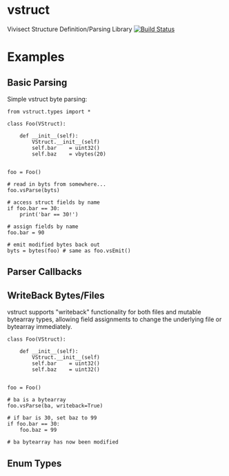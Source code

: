 # vstruct
Vivisect Structure Definition/Parsing Library
[![Build Status](https://travis-ci.org/vivisect/vstruct.svg)](https://travis-ci.org/vivisect/vstruct)

# Examples

## Basic Parsing
Simple vstruct byte parsing:

```
from vstruct.types import *

class Foo(VStruct):

    def __init__(self):
        VStruct.__init__(self)
        self.bar    = uint32()
        self.baz    = vbytes(20)


foo = Foo()

# read in byts from somewhere...
foo.vsParse(byts)

# access struct fields by name
if foo.bar == 30:
    print('bar == 30!')

# assign fields by name
foo.bar = 90

# emit modified bytes back out
byts = bytes(foo) # same as foo.vsEmit()

```

## Parser Callbacks

## WriteBack Bytes/Files
vstruct supports "writeback" functionality for both files and mutable
bytearray types, allowing field assignments to change the underlying file
or bytearray immediately.

```
class Foo(VStruct):

    def __init__(self):
        VStruct.__init__(self)
        self.bar    = uint32()
        self.baz    = uint32()


foo = Foo()

# ba is a bytearray
foo.vsParse(ba, writeback=True)

# if bar is 30, set baz to 99
if foo.bar == 30:
    foo.baz = 99

# ba bytearray has now been modified

```

## Enum Types


